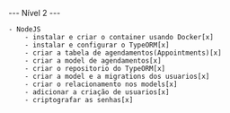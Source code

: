 --- Nível 2 ---

    - NodeJS
        - instalar e criar o container usando Docker[x]
        - instalar e configurar o TypeORM[x]
        - criar a tabela de agendamentos(Appointments)[x]
        - criar a model de agendamentos[x]
        - criar o repositorio do TypeORM[x]
        - criar a model e a migrations dos usuarios[x]
        - criar o relacionamento nos models[x]
        - adicionar a criação de usuarios[x]
        - criptografar as senhas[x]
